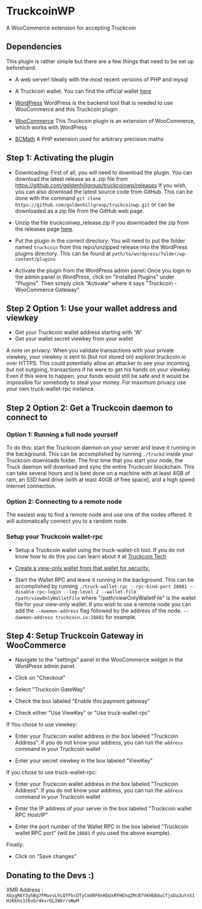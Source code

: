 # TruckcoinWP
A WooCommerce extension for accepting Truckcoin

## Dependencies
This plugin is rather simple but there are a few things that need to be set up beforehand.

* A web server! Ideally with the most recent versions of PHP and mysql

* A Truckcoin wallet. You can find the official wallet [here](https://truckcoin/)

* [WordPress](https://wordpress.org)
WordPress is the backend tool that is needed to use WooCommerce and this Truckcoin plugin

* [WooCommerce](https://woocommerce.com)
This Truckcoin plugin is an extension of WooCommerce, which works with WordPress

* [BCMath](http://php.net/manual/en/book.bc.php)
A PHP extension used for arbitrary precision maths

## Step 1: Activating the plugin
* Downloading: First of all, you will need to download the plugin. You can download the latest release as a .zip file from https://github.com/goldenhillgroup/truckcoinwp/releases If you wish, you can also download the latest source code from GitHub. This can be done with the command `git clone https://github.com/goldenhillgroup/truckcoinwp.git` or can be downloaded as a zip file from the GitHub web page.

* Unzip the file truckcoinwp_release.zip if you downloaded the zip from the releases page [here](https://github.com/goldenhillgroup/truckcoinwp/releases).

* Put the plugin in the correct directory: You will need to put the folder named `truckcoin` from this repo/unzipped release into the WordPress plugins directory. This can be found at `path/to/wordpress/folder/wp-content/plugins`

* Activate the plugin from the WordPress admin panel: Once you login to the admin panel in WordPress, click on "Installed Plugins" under "Plugins". Then simply click "Activate" where it says "Truckcoin - WooCommerce Gateway"

## Step 2 Option 1: Use your wallet address and viewkey

* Get your Truckcoin wallet address starting with 'W'
* Get your wallet secret viewkey from your wallet

A note on privacy: When you validate transactions with your private viewkey, your viewkey is sent to (but not stored on) explorer.truckcoin.io over HTTPS. This could potentially allow an attacker to see your incoming, but not outgoing, transactions if he were to get his hands on your viewkey. Even if this were to happen, your funds would still be safe and it would be impossible for somebody to steal your money. For maximum privacy use your own truck-wallet-rpc instance.

## Step 2 Option 2: Get a Truckcoin daemon to connect to

### Option 1: Running a full node yourself

To do this: start the Truckcoin daemon on your server and leave it running in the background. This can be accomplished by running `./truckd` inside your Truckcoin downloads folder. The first time that you start your node, the Truck daemon will download and sync the entire Truckcoin blockchain. This can take several hours and is best done on a machine with at least 4GB of ram, an SSD hard drive (with at least 40GB of free space), and a high speed internet connection.

### Option 2: Connecting to a remote node
The easiest way to find a remote node and use one of the nodes offered. It will automatically connect you to a random node.

### Setup your Truckcoin wallet-rpc

* Setup a Truckcoin wallet using the truck-wallet-cli tool. If you do not know how to do this you can learn about it at [Truckcoin Tech](https://truckcointech.blogspot.com)

* [Create a view-only wallet from that wallet for security.](https://truckcointech.blogspot.com)

* Start the Wallet RPC and leave it running in the background. This can be accomplished by running `./truck-wallet-rpc --rpc-bind-port 28881 --disable-rpc-login --log-level 2 --wallet-file /path/viewOnlyWalletFile` where "/path/viewOnlyWalletFile" is the wallet file for your view-only wallet. If you wish to use a remote node you can add the `--daemon-address` flag followed by the address of the node. `--daemon-address truckcoin.io:28881` for example.

## Step 4: Setup Truckcoin Gateway in WooCommerce

* Navigate to the "settings" panel in the WooCommerce widget in the WordPress admin panel.

* Click on "Checkout"

* Select "Truckcoin GateWay"

* Check the box labeled "Enable this payment gateway"

* Check either "Use ViewKey" or "Use truck-wallet-rpc"

If You chose to use viewkey:

* Enter your Truckcoin wallet address in the box labeled "Truckcoin Address". If you do not know your address, you can run the `address` command in your Truckcoin wallet

* Enter your secret viewkey in the box labeled "ViewKey"

If you chose to use truck-wallet-rpc:

* Enter your Truckcoin wallet address in the box labeled "Truckcoin Address". If you do not know your address, you can run the `address` command in your Truckcoin wallet

* Enter the IP address of your server in the box labeled "Truckcoin wallet RPC Host/IP"

* Enter the port number of the Wallet RPC in the box labeled "Truckcoin wallet RPC port" (will be `28881` if you used the above example).

Finally:

* Click on "Save changes"

## Donating to the Devs :)
XMR Address : `XGygR6Y3yhBg7FMuvsLhLQfFbcDTyCmXRF6nKbUxRFHEhqZMcB7VKHEBduCfjoDa3uYxS1HzKkhs3J6vGr4kxrGL2WkrraNwM`
